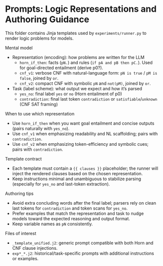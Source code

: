 # Prompts: Logic Representations and Authoring Guidance

This folder contains Jinja templates used by `experiments/runner.py` to render logic problems for models.

Mental model
- Representation (encoding): how problems are written for the LLM
  - `horn_if_then`: facts (`pN.`) and rules (`if pA and pB then pC.`). Used for goal-directed entailment (derive p0?).
  - `cnf_v1`: verbose CNF with natural-language form: `pN is true` / `pM is false`, joined by `or`.
  - `cnf_v2`: compact CNF with symbolic `pN` and `not(pM)`, joined by `or`.
- Task (label scheme): what output we expect and how it’s parsed
  - `yes_no`: final label `yes` or `no` (Horn entailment of p0)
  - `contradiction`: final last token `contradiction` or `satisfiable`/`unknown` (CNF SAT framing)

When to use which representation
- Use `horn_if_then` when you want goal entailment and concise outputs (pairs naturally with `yes_no`).
- Use `cnf_v1` when emphasizing readability and NL scaffolding; pairs with `contradiction`.
- Use `cnf_v2` when emphasizing token-efficiency and symbolic cues; pairs with `contradiction`.

Template contract
- Each template must contain a `{{ clauses }}` placeholder; the runner will inject the rendered clauses based on the chosen representation.
- Keep instructions minimal and unambiguous to stabilize parsing (especially for `yes_no` and last-token extraction).

Authoring tips
- Avoid extra concluding words after the final label; parsers rely on clean last tokens for `contradiction` and token scans for `yes_no`.
- Prefer examples that match the representation and task to nudge models toward the expected reasoning and output format.
- Keep variable names as `pN` consistently.

Files of interest
- `_template_unified.j2`: generic prompt compatible with both Horn and CNF clause injections.
- `exp*_*.j2`: historical/task-specific prompts with additional instructions or examples.
